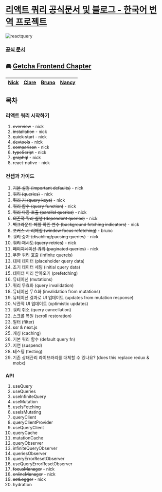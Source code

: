 # [리액트 쿼리 공식문서 및 블로그 - 한국어 번역 프로젝트](http://hojunin.github.io/react-query-kr/)

![reactquery](https://user-images.githubusercontent.com/18079523/177581034-c71559b5-0766-4ba4-a78b-20afa6401ea5.png)

### [공식 문서](https://react-query.tanstack.com/)

## 🚘 [Getcha Frontend Chapter](https://hojunin.github.io/getcha_frontend_docs/)

| [Nick](https://github.com/hojunin) | [Clare](https://github.com/claire-euni) | [Bruno](https://github.com/bruno0126) | [Nancy](https://github.com/Yeewon) |
| ---------------------------------- | --------------------------------------- | ------------------------------------- | ---------------------------------- |

## 목차

### 리액트 쿼리 시작하기

1. ~~overview~~ - nick
2. ~~installation~~ - nick
3. ~~quick start~~ - nick
4. ~~devtools~~ - nick
5. ~~comparison~~ - nick
6. ~~typeScript~~ - nick
7. ~~graphql~~ - nick
8. ~~react-native~~ - nick

### 컨셉과 가이드

1. ~~기본 설정 (important defaults)~~ - nick
2. ~~쿼리 (queries)~~ - nick
3. ~~쿼리 키 (query keys)~~ - nick
4. ~~쿼리 함수 (query function)~~ - nick
5. ~~쿼리 다중 호출 (parallel queries)~~ - nick
6. ~~의존적 쿼리 실행 (dependent queries)~~ - nick
7. ~~백그라운드 페칭 확인 변수 (background fetching indicators)~~ - nick
8. ~~포커스 시 리페칭 (window focus refetching)~~ - bruno
9. ~~쿼리 중지 (disabling/pausing queries)~~ - nick
10. ~~쿼리 재시도 (query retries)~~ - nick
11. ~~페이지네이션 쿼리 (paginated queries)~~ - nick
12. 무한 쿼리 호출 (infinite quereis)
13. 대체 데이터 (placeholder query data)
14. 초기 데이터 세팅 (initial query data)
15. 데이터 미리 받아오기 (prefetching)
16. 뮤테이션 (mutations)
17. 쿼리 무효화 (query invalidation)
18. 뮤테이션 무효화 (invalidation from mutations)
19. 뮤테이션 결과로 UI 업데이트 (updates from mutation response)
20. 낙관적 UI 업데이트 (optimistic updates)
21. 쿼리 취소 (query cancellation)
22. 스크롤 복원 (scroll restoration)
23. 필터 (filter)
24. ssr & next.js
25. 캐싱 (caching)
26. 기본 쿼리 함수 (default query fn)
27. 지연 (suspend)
28. 테스팅 (testing)
29. 기존 상태관리 라이브러리를 대체할 수 있나요? (does this replace redux & mobx)

### API

1. useQuery
2. useQueries
3. useInfiniteQuery
4. useMutation
5. useIsFetching
6. useIsMutating
7. queryClient
8. queryClientProvider
9. useQueryClient
10. queryCache
11. mutationCache
12. queryObserver
13. infiniteQueryObserver
14. queriesObserver
15. queryErrorResetObserver
16. useQueryErrorResetObserver
17. ~~focusManager~~ - nick
18. ~~onlineManager~~ - nick
19. ~~setLogger~~ - nick
20. hydration
